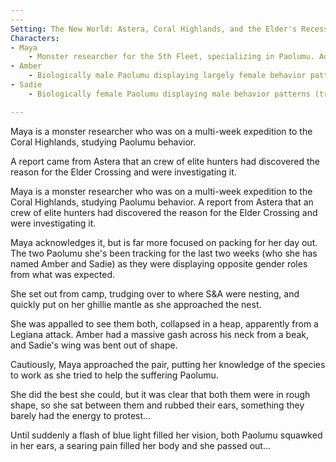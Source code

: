 ```yaml
---
---
Setting: The New World: Astera, Coral Highlands, and the Elder's Recess
Characters:
- Maya
	- Monster researcher for the 5th Fleet, specializing in Paolumu. Adequate with a Hunting Horn or Bowgun, but not known for her hunting abilities. Panicky when out of her element, and easily flustered as a result.
- Amber
	- Biologically male Paolumu displaying largely female behavior patterns (protective of nest, tending to eggs). He was so named because of his fascination with amber deposits before Maya could tell whether he was a biologically male or female.
- Sadie 
	- Biologically female Paolumu displaying male behavior patterns (traditionally male mating display, being the primary aggressor in turf wars with other Paolumu, bringing back food, etc.)

---
```


Maya is a monster researcher who was on a multi-week expedition to the Coral Highlands, studying Paolumu behavior.

A report came from Astera that an crew of elite hunters had discovered the reason for the Elder Crossing and were investigating it.

Maya is a monster researcher who was on a multi-week expedition to the Coral Highlands, studying Paolumu behavior. A report from Astera that an crew of elite hunters had discovered the reason for the Elder Crossing and were investigating it.

Maya acknowledges it, but is far more focused on packing for her day out. The two Paolumu she's been tracking for the last two weeks (who she has named Amber and Sadie) as they were displaying opposite gender roles from what was expected.

She set out from camp, trudging over to where S&A were nesting, and quickly put on her ghillie mantle as she approached the nest.

She was appalled to see them both, collapsed in a heap, apparently from a Legiana attack. Amber had a massive gash across his neck from a beak, and Sadie's wing was bent out of shape.

Cautiously, Maya approached the pair, putting her knowledge of the species to work as she tried to help the suffering Paolumu.

She did the best she could, but it was clear that both them were in rough shape, so she sat between them and rubbed their ears, something they barely had the energy to protest...

Until suddenly a flash of blue light filled her vision, both Paolumu squawked in her ears, a searing pain filled her body and she passed out...
